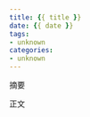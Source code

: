 ```yaml
---
title: {{ title }}
date: {{ date }}
tags:
- unknown
categories: 
- unknown
---
```

摘要
<!--more-->
正文
